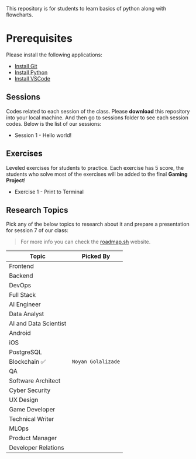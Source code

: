 This repository is for students to learn basics of python along with flowcharts.

# Prerequisites

Please install the following applications:

- [Install Git](https://git-scm.com/downloads)
- [Install Python](https://www.python.org/downloads/release/python-3130/)
- [Install VSCode](https://code.visualstudio.com/)

## Sessions

Codes related to each session of the class.
Please **download** this repository into your local machine.
And then go to sessions folder to see each session codes.
Below is the list of our sessions:

- Session 1 - Hello world!

## Exercises

Leveled exercises for students to practice. Each exercise has 5 score, the students who solve most of the exercises will be added to the final **Gaming Project**!

- Exercise 1 - Print to Terminal

## Research Topics

Pick any of the below topics to research about it and prepare a presentation for session 7 of our class:

> For more info you can check the [roadmap.sh](https://roadmap.sh) website.

| Topic                 | Picked By          |
| --------------------- | ------------------ |
| Frontend              |                    |
| Backend               |                    |
| DevOps                |                    |
| Full Stack            |                    |
| AI Engineer           |                    |
| Data Analyst          |                    |
| AI and Data Scientist |                    |
| Android               |                    |
| iOS                   |                    |
| PostgreSQL            |                    |
| Blockchain ✅         | `Noyan Golalizade` |
| QA                    |                    |
| Software Architect    |                    |
| Cyber Security        |                    |
| UX Design             |                    |
| Game Developer        |                    |
| Technical Writer      |                    |
| MLOps                 |                    |
| Product Manager       |                    |
| Developer Relations   |                    |
